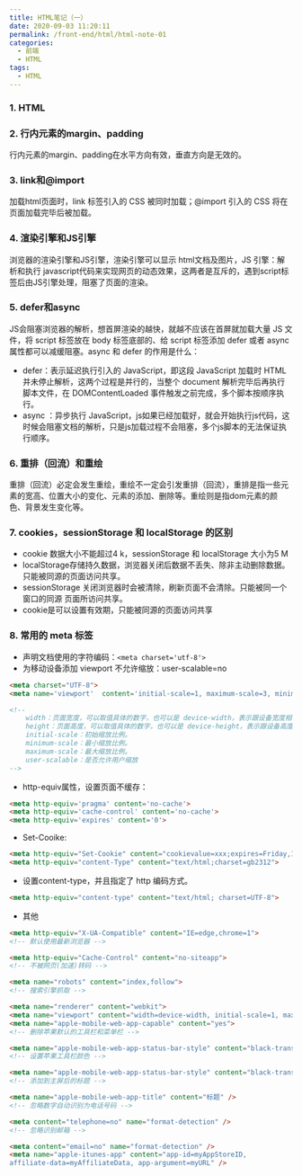 ```yaml
---
title: HTML笔记（一）
date: 2020-09-03 11:20:11
permalink: /front-end/html/html-note-01
categories:
  - 前端
  - HTML
tags:
  - HTML
---
```

### 1. HTML

### 2. 行内元素的margin、padding

行内元素的margin、padding在水平方向有效，垂直方向是无效的。

### 3. link和@import

加载html页面时，link 标签引入的 CSS 被同时加载；@import 引入的 CSS 将在页面加载完毕后被加载。

### 4. 渲染引擎和JS引擎

浏览器的渲染引擎和JS引擎，渲染引擎可以显示 html文档及图片，JS 引擎：解析和执行 javascript代码来实现网页的动态效果，这两者是互斥的，遇到script标签后由JS引擎处理，阻塞了页面的渲染。

### 5. defer和async

JS会阻塞浏览器的解析，想首屏渲染的越快，就越不应该在首屏就加载大量 JS 文件，将 script 标签放在 body 标签底部的、给 script 标签添加 defer 或者 async 属性都可以减缓阻塞。async 和 defer 的作用是什么：

- defer：表示延迟执行引入的 JavaScript，即这段 JavaScript 加载时 HTML 并未停止解析，这两个过程是并行的，当整个 document 解析完毕后再执行脚本文件，在 DOMContentLoaded 事件触发之前完成，多个脚本按顺序执行。
- async ：异步执行 JavaScript，js如果已经加载好，就会开始执行js代码，这时候会阻塞文档的解析，只是js加载过程不会阻塞，多个js脚本的无法保证执行顺序。

### 6. 重排（回流）和重绘

重排（回流）必定会发生重绘，重绘不一定会引发重排（回流），重排是指一些元素的宽高、位置大小的变化、元素的添加、删除等。重绘则是指dom元素的颜色、背景发生变化等。

### 7. cookies，sessionStorage 和 localStorage 的区别

- cookie 数据大小不能超过4 k，sessionStorage 和 localStorage 大小为5 M
- localStorage存储持久数据，浏览器关闭后数据不丢失、除非主动删除数据。只能被同源的页面访问共享。
- sessionStorage 关闭浏览器时会被清除，刷新页面不会清除。只能被同一个窗口的同源 页面所访问共享。
- cookie是可以设置有效期，只能被同源的页面访问共享

### 8. 常用的 meta 标签

- 声明文档使用的字符编码：``<meta charset='utf-8'>``
- 为移动设备添加 viewport 不允许缩放：user-scalable=no

```html
<meta charset="UTF-8">
<meta name='viewport'  content='initial-scale=1, maximum-scale=3, minimum-scale=1, user-scalable=no'>

<!-- 
    width：页面宽度，可以取值具体的数字，也可以是 device-width，表示跟设备宽度相等。
    height：页面高度，可以取值具体的数字，也可以是 device-height，表示跟设备高度相等。
    initial-scale：初始缩放比例。
    minimum-scale：最小缩放比例。
    maximum-scale：最大缩放比例。
    user-scalable：是否允许用户缩放 
-->
```

- http-equiv属性，设置页面不缓存：

```html
<meta http-equiv='pragma' content='no-cache'> 
<meta http-equiv='cache-control' content='no-cache'> 
<meta http-equiv='expires' content='0'>
```

- Set-Cooike:

```html
<meta http-equiv="Set-Cookie" content="cookievalue=xxx;expires=Friday,12-Jan-200118:18:18GMT；path=/">
<meta http-equiv="content-Type" content="text/html;charset=gb2312">
```

- 设置content-type，并且指定了 http 编码方式。

```html
<meta http-equiv="content-type" content="text/html; charset=UTF-8">
```

- 其他

```html
<meta http-equiv="X-UA-Compatible" content="IE=edge,chrome=1">
<!-- 默认使用最新浏览器 -->

<meta http-equiv="Cache-Control" content="no-siteapp">
<!-- 不被网页(加速)转码 -->

<meta name="robots" content="index,follow">
<!-- 搜索引擎抓取 -->

<meta name="renderer" content="webkit">
<meta name="viewport" content="width=device-width, initial-scale=1, maximum-scale=1, minimum-scale=1, user-scalable=no, minimal-ui">
<meta name="apple-mobile-web-app-capable" content="yes">
<!-- 删除苹果默认的工具栏和菜单栏 -->

<meta name="apple-mobile-web-app-status-bar-style" content="black-translucent">
<!-- 设置苹果工具栏颜色 -->

<meta name="apple-mobile-web-app-status-bar-style" content="black-translucent" />
<!-- 添加到主屏后的标题 -->

<meta name="apple-mobile-web-app-title" content="标题" />
<!-- 忽略数字自动识别为电话号码 -->

<meta content="telephone=no" name="format-detection" />
<!-- 忽略识别邮箱 -->

<meta content="email=no" name="format-detection" />
<meta name="apple-itunes-app" content="app-id=myAppStoreID,
affiliate-data=myAffiliateData, app-argument=myURL" />
```
